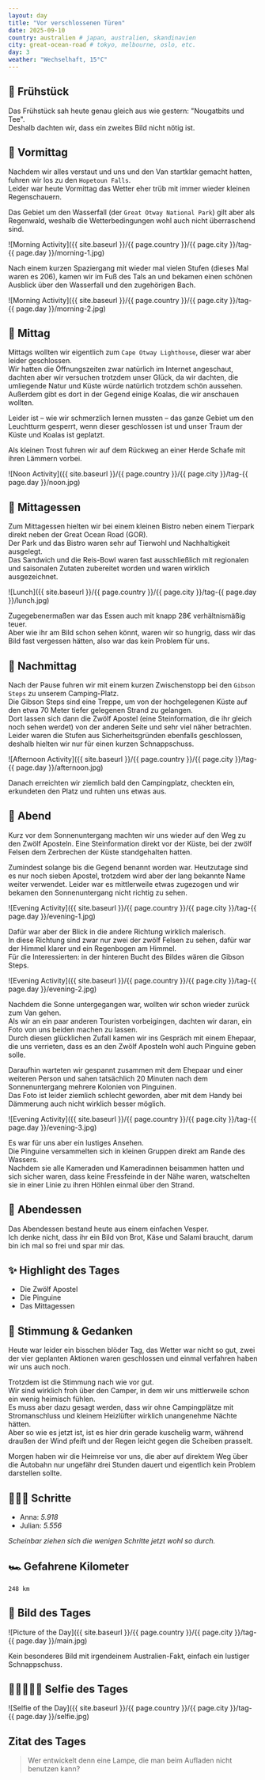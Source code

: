 ```yaml
---
layout: day
title: "Vor verschlossenen Türen"
date: 2025-09-10
country: australien # japan, australien, skandinavien
city: great-ocean-road # tokyo, melbourne, oslo, etc.
day: 3
weather: "Wechselhaft, 15°C"
---
```


## 🥐 Frühstück

Das Frühstück sah heute genau gleich aus wie gestern: "Nougatbits und Tee".  
Deshalb dachten wir, dass ein zweites Bild nicht nötig ist.

## 🌅 Vormittag

Nachdem wir alles verstaut und uns und den Van startklar gemacht hatten, fuhren wir los zu den `Hopetoun Falls`.  
Leider war heute Vormittag das Wetter eher trüb mit immer wieder kleinen Regenschauern.  

Das Gebiet um den Wasserfall (der `Great Otway National Park`) gilt aber als Regenwald, weshalb die Wetterbedingungen wohl auch nicht überraschend sind.  

![Morning Activity]({{ site.baseurl }}/{{ page.country }}/{{ page.city }}/tag-{{ page.day }}/morning-1.jpg)

Nach einem kurzen Spaziergang mit wieder mal vielen Stufen (dieses Mal waren es 206), kamen wir im Fuß des Tals an und bekamen einen schönen Ausblick über den Wasserfall und den zugehörigen Bach.  

![Morning Activity]({{ site.baseurl }}/{{ page.country }}/{{ page.city }}/tag-{{ page.day }}/morning-2.jpg)

## 🌇 Mittag

Mittags wollten wir eigentlich zum `Cape Otway Lighthouse`, dieser war aber leider geschlossen.  
Wir hatten die Öffnungszeiten zwar natürlich im Internet angeschaut, dachten aber wir versuchen trotzdem unser Glück, da wir dachten, die umliegende Natur und Küste würde natürlich trotzdem schön aussehen.  
Außerdem gibt es dort in der Gegend einige Koalas, die wir anschauen wollten.  

Leider ist – wie wir schmerzlich lernen mussten – das ganze Gebiet um den Leuchtturm gesperrt, wenn dieser geschlossen ist und unser Traum der Küste und Koalas ist geplatzt.  

Als kleinen Trost fuhren wir auf dem Rückweg an einer Herde Schafe mit ihren Lämmern vorbei.  

![Noon Activity]({{ site.baseurl }}/{{ page.country }}/{{ page.city }}/tag-{{ page.day }}/noon.jpg)

## 🍣 Mittagessen

Zum Mittagessen hielten wir bei einem kleinen Bistro neben einem Tierpark direkt neben der Great Ocean Road (GOR).  
Der Park und das Bistro waren sehr auf Tierwohl und Nachhaltigkeit ausgelegt.  
Das Sandwich und die Reis-Bowl waren fast ausschließlich mit regionalen und saisonalen Zutaten zubereitet worden und waren wirklich ausgezeichnet.  

![Lunch]({{ site.baseurl }}/{{ page.country }}/{{ page.city }}/tag-{{ page.day }}/lunch.jpg)

Zugegebenermaßen war das Essen auch mit knapp 28€ verhältnismäßig teuer.  
Aber wie ihr am Bild schon sehen könnt, waren wir so hungrig, dass wir das Bild fast vergessen hätten, also war das kein Problem für uns.  

## 🌆 Nachmittag

Nach der Pause fuhren wir mit einem kurzen Zwischenstopp bei den `Gibson Steps` zu unserem Camping-Platz.  
Die Gibson Steps sind eine Treppe, um von der hochgelegenen Küste auf den etwa 70 Meter tiefer gelegenen Strand zu gelangen.  
Dort lassen sich dann die Zwölf Apostel (eine Steinformation, die ihr gleich noch sehen werdet) von der anderen Seite und sehr viel näher betrachten.  
Leider waren die Stufen aus Sicherheitsgründen ebenfalls geschlossen, deshalb hielten wir nur für einen kurzen Schnappschuss.  

![Afternoon Activity]({{ site.baseurl }}/{{ page.country }}/{{ page.city }}/tag-{{ page.day }}/afternoon.jpg)

Danach erreichten wir ziemlich bald den Campingplatz, checkten ein, erkundeten den Platz und ruhten uns etwas aus.  

## 🌙 Abend

Kurz vor dem Sonnenuntergang machten wir uns wieder auf den Weg zu den Zwölf Aposteln.
Eine Steinformation direkt vor der Küste, bei der zwölf Felsen dem Zerbrechen der Küste standgehalten hatten.

Zumindest solange bis die Gegend benannt worden war.
Heutzutage sind es nur noch sieben Apostel, trotzdem wird aber der lang bekannte Name weiter verwendet. 
Leider war es mittlerweile etwas zugezogen und wir bekamen den Sonnenuntergang nicht richtig zu sehen.

![Evening Activity]({{ site.baseurl }}/{{ page.country }}/{{ page.city }}/tag-{{ page.day }}/evening-1.jpg)

Dafür war aber der Blick in die andere Richtung wirklich malerisch.  
In diese Richtung sind zwar nur zwei der zwölf Felsen zu sehen, dafür war der Himmel klarer und ein Regenbogen am Himmel.  
Für die Interessierten: in der hinteren Bucht des Bildes wären die Gibson Steps.  

![Evening Activity]({{ site.baseurl }}/{{ page.country }}/{{ page.city }}/tag-{{ page.day }}/evening-2.jpg)

Nachdem die Sonne untergegangen war, wollten wir schon wieder zurück zum Van gehen.  
Als wir an ein paar anderen Touristen vorbeigingen, dachten wir daran, ein Foto von uns beiden machen zu lassen.  
Durch diesen glücklichen Zufall kamen wir ins Gespräch mit einem Ehepaar, die uns verrieten, dass es an den Zwölf Aposteln wohl auch Pinguine geben solle.  

Daraufhin warteten wir gespannt zusammen mit dem Ehepaar und einer weiteren Person und sahen tatsächlich 20 Minuten nach dem Sonnenuntergang mehrere Kolonien von Pinguinen.  
Das Foto ist leider ziemlich schlecht geworden, aber mit dem Handy bei Dämmerung auch nicht wirklich besser möglich.  

![Evening Activity]({{ site.baseurl }}/{{ page.country }}/{{ page.city }}/tag-{{ page.day }}/evening-3.jpg)

Es war für uns aber ein lustiges Ansehen.  
Die Pinguine versammelten sich in kleinen Gruppen direkt am Rande des Wassers.  
Nachdem sie alle Kameraden und Kameradinnen beisammen hatten und sich sicher waren, dass keine Fressfeinde in der Nähe waren, watschelten sie in einer Linie zu ihren Höhlen einmal über den Strand.  

## 🍜 Abendessen

Das Abendessen bestand heute aus einem einfachen Vesper.  
Ich denke nicht, dass ihr ein Bild von Brot, Käse und Salami braucht, darum bin ich mal so frei und spar mir das.  

## ✨ Highlight des Tages

- Die Zwölf Apostel  
- Die Pinguine  
- Das Mittagessen  

## 💭 Stimmung & Gedanken

Heute war leider ein bisschen blöder Tag, das Wetter war nicht so gut, zwei der vier geplanten Aktionen waren geschlossen und einmal verfahren haben wir uns auch noch.  

Trotzdem ist die Stimmung nach wie vor gut.  
Wir sind wirklich froh über den Camper, in dem wir uns mittlerweile schon ein wenig heimisch fühlen.  
Es muss aber dazu gesagt werden, dass wir ohne Campingplätze mit Stromanschluss und kleinem Heizlüfter wirklich unangenehme Nächte hätten.  
Aber so wie es jetzt ist, ist es hier drin gerade kuschelig warm, während draußen der Wind pfeift und der Regen leicht gegen die Scheiben prasselt.  

Morgen haben wir die Heimreise vor uns, die aber auf direktem Weg über die Autobahn nur ungefähr drei Stunden dauert und eigentlich kein Problem darstellen sollte.  

## 🏃🏽‍♀️ Schritte

- Anna: _5.918_  
- Julian: _5.556_  

_Scheinbar ziehen sich die wenigen Schritte jetzt wohl so durch._  

## 🏎️ Gefahrene Kilometer

`248 km`

## 📸 Bild des Tages

![Picture of the Day]({{ site.baseurl }}/{{ page.country }}/{{ page.city }}/tag-{{ page.day }}/main.jpg)

Kein besonderes Bild mit irgendeinem Australien-Fakt, einfach ein lustiger Schnappschuss.  

## 👩🏻‍🤝‍👨🏽 Selfie des Tages

![Selfie of the Day]({{ site.baseurl }}/{{ page.country }}/{{ page.city }}/tag-{{ page.day }}/selfie.jpg)

## Zitat des Tages

> Wer entwickelt denn eine Lampe, die man beim Aufladen nicht benutzen kann?
